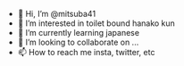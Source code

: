 - 👋 Hi, I’m @mitsuba41
- 👀 I’m interested in toilet bound hanako kun
- 🌱 I’m currently learning japanese
- 💞️ I’m looking to collaborate on ...
- 📫 How to reach me insta, twitter, etc

<!---
mitsuba41/mitsuba41 is a ✨ special ✨ repository because its `README.md` (this file) appears on your GitHub profile.
You can click the Preview link to take a look at your changes.
--->
